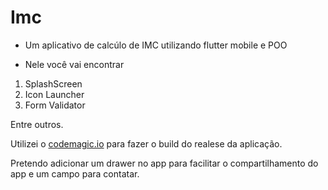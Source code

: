 # Imc

- Um aplicativo de calcúlo de IMC utilizando flutter mobile e POO

- Nele você vai encontrar

1. SplashScreen
2. Icon Launcher
3. Form Validator

Entre outros.

Utilizei o [codemagic.io](https://codemagic.io/start/) para fazer o build do realese da aplicação. 

Pretendo adicionar um drawer no app para facilitar o compartilhamento do app e um campo para contatar.
